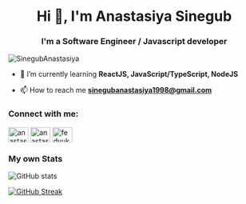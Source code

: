 <h1 align="center">Hi 👋, I'm Anastasiya Sinegub</h1>
<h3 align="center">I'm a Software Engineer / Javascript developer</h3>

<p align="left"> <img src="https://komarev.com/ghpvc/?username=SinegubAnastasiya&label=Profile%20views&color=0e75b6&style=flat" alt="SinegubAnastasiya" /> </p>

- 🌱 I’m currently learning **ReactJS, JavaScript/TypeScript, NodeJS**

- 📫 How to reach me **sinegubanastasiya1998@gmail.com**

<h3 align="left">Connect with me:</h3>
<p align="left">
<a href="https://www.linkedin.com/in/anastasiya-sinegub/" target="blank"><img align="center" src="https://raw.githubusercontent.com/rahuldkjain/github-profile-readme-generator/master/src/images/icons/Social/linked-in-alt.svg" alt="anastasiyasinegub" height="30" width="40" /></a>
<a href="https://www.instagram.com/anastasiiafediukevich/" target="blank"><img align="center" src="https://raw.githubusercontent.com/rahuldkjain/github-profile-readme-generator/master/src/images/icons/Social/instagram.svg" alt="anastasiiafediukevich" height="30" width="40" /></a>
<a href="https://t.me/fedyukevich" target="blank"><img align="center" src="https://raw.githubusercontent.com/rahuldkjain/github-profile-readme-generator/master/src/images/icons/Social/discord.svg" alt="fedyukevich" height="30" width="40" /></a>
</p>

<h3 align="left">My own Stats</h3>

![GitHub stats](https://github-readme-stats.vercel.app/api?username=SinegubAnastasiya&show_icons=true&theme=onedark)

[![GitHub Streak](https://streak-stats.demolab.com/?user=SinegubAnastasiya&theme=onedark)](https://git.io/streak-stats)
